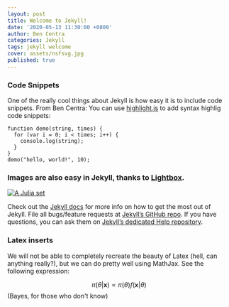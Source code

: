 ```yaml
---
layout: post
title: Welcome to Jekyll!
date: '2020-05-13 11:30:00 +0800'
author: Ben Centra
categories: Jekyll
tags: jekyll welcome
cover: assets/nsfsvg.jpg
published: true
---
```


### Code Snippets
One of the really cool things about Jekyll is how easy it is to include code snippets.  From Ben Centra:
You can use [highlight.js][highlight] to add syntax highlig code snippets:

<pre><code class="hljs javascript">function demo(string, times) {
  for (var i = 0; i < times; i++) {
    console.log(string);
  }
}
demo("hello, world!", 10);</code></pre>

### Images are also easy in Jekyll, thanks to [Lightbox][lightbox].


<a href="http://demetripapakostas.com/img/alfa.jpg" data-lightbox="falcon9-large" data-title="The Julia set">
  <img src="http://demetripapakostas.com/img/newmandel.png" title="A Julia set">
</a>



Check out the [Jekyll docs][jekyll] for more info on how to get the most out of Jekyll. File all bugs/feature requests at [Jekyll’s GitHub repo][jekyll-gh]. If you have questions, you can ask them on [Jekyll’s dedicated Help repository][jekyll-help].


### Latex inserts

We will not be able to completely recreate the beauty of Latex (hell, can anything really?), but we can do pretty well using MathJax.  See the following expression:

$$ \pi(\theta|\mathbf{x})\propto \pi(\theta)f(\mathbf{x}|\theta) $$ 
(Bayes, for those who don't know)

[jekyll]:      http://jekyllrb.com
[jekyll-gh]:   https://github.com/jekyll/jekyll
[jekyll-help]: https://github.com/jekyll/jekyll-help
[highlight]:   https://highlightjs.org/
[lightbox]:    http://lokeshdhakar.com/projects/lightbox2/
[jekyll-archive]: https://github.com/jekyll/jekyll-archives
